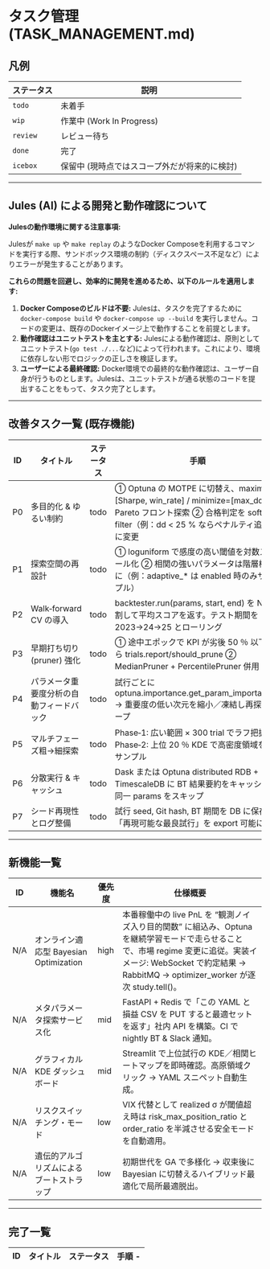 # タスク管理 (TASK_MANAGEMENT.md)

## 凡例

| ステータス   | 説明                               |
| -------- | ---------------------------------- |
| `todo`   | 未着手                               |
| `wip`    | 作業中 (Work In Progress)            |
| `review` | レビュー待ち                             |
| `done`   | 完了                               |
| `icebox` | 保留中 (現時点ではスコープ外だが将来的に検討) |

---
## Jules (AI) による開発と動作確認について

**Julesの動作環境に関する注意事項:**

Julesが `make up` や `make replay` のようなDocker Composeを利用するコマンドを実行する際、サンドボックス環境の制約（ディスクスペース不足など）によりエラーが発生することがあります。

**これらの問題を回避し、効率的に開発を進めるため、以下のルールを適用します:**

1.  **Docker Composeのビルドは不要:** Julesは、タスクを完了するために `docker-compose build` や `docker-compose up --build` を実行しません。コードの変更は、既存のDockerイメージ上で動作することを前提とします。
2.  **動作確認はユニットテストを主とする:** Julesによる動作確認は、原則としてユニットテスト(`go test ./...`など)によって行われます。これにより、環境に依存しない形でロジックの正しさを検証します。
3.  **ユーザーによる最終確認:** Docker環境での最終的な動作確認は、ユーザー自身が行うものとします。Julesは、ユニットテストが通る状態のコードを提出することをもって、タスク完了とします。

---

## 改善タスク一覧 (既存機能)

| ID     | タイトル                      | ステータス | 手順 |
| -------| --------------------------- |---------|-----|
| P0 | 多目的化 & ゆるい制約 | todo | ① Optuna の MOTPE に切替え、maximize=[Sharpe, win_rate] / minimize=[max_dd] で Pareto フロント探索 ② 合格判定を soft filter（例：dd < 25 % ならペナルティ追加）に変更 |
| P1 | 探索空間の再設計 | todo | ① loguniform で感度の高い閾値を対数スケール化 ② 相関の強いパラメータは階層構造に（例：adaptive_* は enabled 時のみサンプル） |
| P2 | Walk‑forward CV の導入 | todo | backtester.run(params, start, end) を N 分割して平均スコアを返す。テスト期間を 2023→24→25 とローリング |
| P3 | 早期打ち切り (pruner) 強化 | todo | ① 途中エポックで KPI が劣後 50 ％ 以下なら trials.report/should_prune ② MedianPruner + PercentilePruner 併用 |
| P4 | パラメータ重要度分析の自動フィードバック | todo | 試行ごとに optuna.importance.get_param_importances → 重要度の低い次元を縮小／凍結し再探索ループ |
| P5 | マルチフェーズ粗→細探索 | todo | Phase‑1: 広い範囲 × 300 trial でラフ把握 → Phase‑2: 上位 20 ％ KDE で高密度領域を再サンプル |
| P6 | 分散実行 & キャッシュ | todo | Dask または Optuna distributed RDB + TimescaleDB に BT 結果要約をキャッシュし同一 params をスキップ |
| P7 | シード再現性とログ整備 | todo | 試行 seed, Git hash, BT 期間を DB に保存し「再現可能な最良試行」を export 可能に |

---

## 新機能一覧
| ID   | 機能名                      | 優先度 | 仕様概要 |
| -----| -------------------------- |------|--------|
| N/A | オンライン適応型 Bayesian Optimization | high | 本番稼働中の live PnL を “観測ノイズ入り目的関数” に組込み、Optuna を継続学習モードで走らせることで、市場 regime 変更に追従。実装イメージ: WebSocket で約定結果 → RabbitMQ → optimizer_worker が逐次 study.tell()。 |
| N/A | メタパラメータ探索サービス化 | mid | FastAPI + Redis で「この YAML と損益 CSV を PUT すると最適セットを返す」社内 API を構築。CI で nightly BT & Slack 通知。 |
| N/A | グラフィカル KDE ダッシュボード | mid | Streamlit で上位試行の KDE／相関ヒートマップを即時確認。高原領域クリック → YAML スニペット自動生成。 |
| N/A | リスクスイッチング・モード | low | VIX 代替として realized σ が閾値超え時は risk_max_position_ratio と order_ratio を半減させる安全モードを自動適用。 |
| N/A | 遺伝的アルゴリズムによるブートストラップ | low | 初期世代を GA で多様化 → 収束後に Bayesian に切替えるハイブリッド最適化で局所最適脱出。 |

---

## 完了一覧

| ID     | タイトル                      | ステータス | 手順                                                                                                                                                                                                                                                                                                                                                                                                                                                                                                                                                                                                                                                                                                                                                                                                                                                                                                                                                                                                                                                                                                                                                                                                                                                                                                                                                                                                                                                                                                                                                                                                                                                                                                                                                                                                                                                                                                                                                                                                                                                                                                                                                                                                                                                                                                                                                                                                                                                                                                                                                                                                                                                                                                                                                                                                                                                                                                                                                                                                                                                                                                                                                                                                                                                                                                                                                                                                                                                                                                                                                                                                                                                                                                                                                                                                                                                                                                                                                                                                                                                                                                                                                                                                                                                                                                                                                                                                                                                                                                                                                                                                                                                                                                                                                                                                                                                                                                                                                                                                                                                                                                                                                                                                                                                                                                                                                                                                                                                                                                                                                                                   -
| ------ | --------------------------- | ----- | --------------------------------------------------------------------------------------------------------------------------------------------------------------------------------------------------------------------------------------------------------------------------------------------------------------------------------------------------------------------------------------------------------------------------------------------------------------------------------------------------------------------------------------------------------------------------------------------------------------------------------------------------------------------------------------------------------------------------------------------------------------------------------------------------------------------------------------------------------------------------------------------------------------------------------------------------------------------------------------------------------------------------------------------------------------------------------------------------------------------------------------------------------------------------------------------------------------------------------------------------------------------------------------------------------------------------------------------------------------------------------------------------------------------------------------------------------------------------------------------------------------------------------------------------------------------------------------------------------------------------------------------------------------------------------------------------------------------------------------------------------------------------------------------------------------------------------------------------------------------------------------------------------------------------------------------------------------------------------------------------------------------------------------------------------------------------------------------------------------------------------------------------------------------------------------------------------------------------------------------------------------------------------------------------------------------------------------------------------------------------------------------------------------------------------------------------------------------------------------------------------------------------------------------------------------------------------------------------------------------------------------------------------------------------------------------------------------------------------------------------------------------------------------------------------------------------------------------------------------------------------------------------------------------------------------------------------------------------------------------------------------------------------------------------------------------------------------------------------------------------------- |
